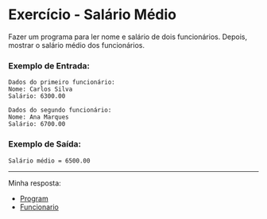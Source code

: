 # Exercício - Salário Médio

Fazer um programa para ler nome e salário de dois funcionários. Depois, mostrar o salário
médio dos funcionários.

### Exemplo de Entrada:

```
Dados do primeiro funcionário:
Nome: Carlos Silva
Salário: 6300.00

Dados do segundo funcionário:
Nome: Ana Marques
Salário: 6700.00
```

### Exemplo de Saída:

```
Salário médio = 6500.00
```

---

Minha resposta:

- [Program](https://github.com/JonathanBarr0s/Udemy-CSharp/blob/main/01.%20Introdu%C3%A7%C3%A3o%20%C3%A0%20Programa%C3%A7%C3%A3o%20Orientada%20a%20Objetos/01.%20Sal%C3%A1rio%20M%C3%A9dio/SalarioMedio/SalarioMedio/Program.cs)
- [Funcionario](https://github.com/JonathanBarr0s/Udemy-CSharp/blob/main/01.%20Introdu%C3%A7%C3%A3o%20%C3%A0%20Programa%C3%A7%C3%A3o%20Orientada%20a%20Objetos/01.%20Sal%C3%A1rio%20M%C3%A9dio/SalarioMedio/SalarioMedio/Funcionario.cs)